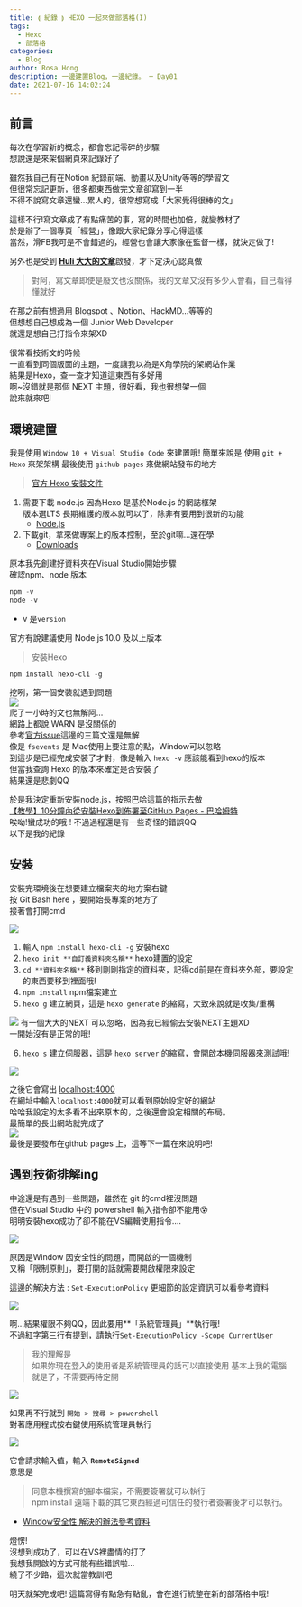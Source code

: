 ```yaml
---
title: ⟬ 紀錄 ⟭ HEXO 一起來做部落格(I)
tags:
  - Hexo
  - 部落格
categories:
  - Blog
author: Rosa Hong
description: 一邊建置Blog，一邊紀錄。 ─ Day01
date: 2021-07-16 14:02:24
---
```



## 前言

每次在學習新的概念，都會忘記零碎的步驟  
想說還是來架個網頁來記錄好了  

雖然我自己有在Notion 紀錄前端、動畫以及Unity等等的學習文  
但很常忘記更新，很多都東西做完文章卻寫到一半  
不得不說寫文章還蠻...累人的，很常想寫成「大家覺得很棒的文」  

這樣不行!寫文章成了有點痛苦的事，寫的時間也加倍，就變教材了  
於是辦了一個專頁「經營」，像跟大家紀錄分享心得這樣  
當然，滑FB我可是不會錯過的，經營也會讓大家像在監督一樣，就決定做了!  

另外也是受到 [**Huli 大大的文章**](https://hulitw.medium.com/blog-e7a23a74ae2b)啟發，才下定決心認真做  

> 對阿，寫文章即使是廢文也沒關係，我的文章又沒有多少人會看，自己看得懂就好  

在那之前有想過用 Blogspot 、Notion、HackMD...等等的  
但想想自己想成為一個 Junior Web Developer  
就還是想自己打指令來架XD  

很常看技術文的時候  
一直看到同個版面的主題，一度讓我以為是X角學院的架網站作業  
結果是Hexo，查一查才知道這東西有多好用  
啊~沒錯就是那個 NEXT 主題，很好看，我也很想架一個  
說來就來吧!  

## 環境建置

我是使用 `Window 10 + Visual Studio Code` 來建置哦!
簡單來說是 使用 `git + Hexo` 來架架構
最後使用 `github pages` 來做網站發布的地方  

> [官方 Hexo 安裝文件](https://hexo.io/zh-tw/)

1. 需要下載 node.js 因為Hexo 是基於Node.js 的網誌框架  
版本選LTS 長期維護的版本就可以了，除非有要用到很新的功能  
   - [Node.js](https://nodejs.org/en/)
2. 下載git，拿來做專案上的版本控制，至於git嘛...還在學
   - [Downloads](https://git-scm.com/downloads)  
  
原本我先創建好資料夾在Visual Studio開始步驟  
確認npm、node 版本  

```powershell
npm -v
node -v
```
- v 是`version`  

官方有說建議使用 Node.js 10.0 及以上版本  

> 安裝Hexo

```
npm install hexo-cli -g
```

挖咧，第一個安裝就遇到問題  
![](https://chi01pap001files.storage.live.com/y4mCxHVbujSFcMehB-U5KPzs--xmlmuYVVZe2pMyTZSft1rncg9MkzMxxEosNX3BuTX2KnWZ9fs3KOT_aS8Gv8d92vR79PvIFdkSQIq8LBBvUSFulofH9OmU8rtEPfEenW5qP1eVPwXf3ij67XR3qSEkl85Kn-iTyrBbx1vCJrrxlcvGY9P-nEUuOQjzGriSrSA?width=660&height=139&cropmode=none)  
爬了一小時的文也無解阿...  
網路上都說 WARN 是沒關係的  
參考[官方issue](https://github.com/hexojs/hexo/issues?q=npm+WARN+optional+SKIPPING+OPTIONAL+DEPENDENCY%3A+fsevents%40%7E2.3.2)這邊的三篇文還是無解  
像是 `fsevents` 是 Mac使用上要注意的點，Window可以忽略  
到這步是已經完成安裝了才對，像是輸入 `hexo -v` 應該能看到hexo的版本  
但當我查詢 Hexo 的版本來確定是否安裝了  
結果還是悲劇QQ  

於是我決定重新安裝node.js，按照巴哈這篇的指示去做  
[【教學】10分鐘內從安裝Hexo到佈署至GitHub Pages - 巴哈姆特](https://home.gamer.com.tw/creationDetail.php?sn=4849277)  
唉呦!蠻成功的哦 ! 不過過程還是有一些奇怪的錯誤QQ  
以下是我的紀錄  

## 安裝 ## 

安裝完環境後在想要建立檔案夾的地方案右鍵  
按 Git Bash here ，要開始長專案的地方了  
接著會打開cmd  

![](https://chi01pap001files.storage.live.com/y4mIK9wCuNQwZ0zJMHkou9hRVyXWh28JoKBA-1bZ6FcLDaKkUPDeGBpyQdYuH7VsvRi8nhD8WVovBSyTOKR2vGocFQviA6ShMudM1SNTyUeWmn4tvzaCQrqA_9XZkZU6RyLDkXxW-xtFuoacHlZydEqGzsdwsosj-3VDki_KfPysUZuSuBYT5f7KiXGRzy4LccO?width=380&height=477&cropmode=none)  

1. 輸入 `npm install hexo-cli -g` 安裝hexo
2. `hexo init **自訂義資料夾名稱**` hexo建置的設定
3. `cd **資料夾名稱**` 移到剛剛指定的資料夾，記得cd前是在資料夾外部，要設定的東西要移到裡面哦!  
4. `npm install` npm檔案建立
5. `hexo g` 建立網頁，這是 `hexo generate` 的縮寫，大致來說就是收集/重構

![](https://chi01pap001files.storage.live.com/y4m7NCCI1fphAc3k5NKaTmP41Iby0YB-h5Cbn-SwSnTImTZZTJAXyCTjmzq_CzVAaFfJLche0TAe2N1b2iDmjbLYdY5oNFGpThho_rkUOhEv6klUo9MtSGnbbFRuvSN4SM8lCcFRK8VgKkLtWDq5ZRCsl80U_tA2pgHfnSP2rcbFDcrqLekv2DOaaWDWdWX_IxP?width=256&height=143&cropmode=none)
有一個大大的NEXT 可以忽略，因為我已經偷去安裝NEXT主題XD  
一開始沒有是正常的哦!  

6. `hexo s` 建立伺服器，這是  `hexo server` 的縮寫，會開啟本機伺服器來測試哦!

![](https://chi01pap001files.storage.live.com/y4mycn74k2IMLb1w2uZqoidTS7ipFDmgX_9nGZ-2GL_7L8jfiX0em-cxLBDOu8YCbDrJVCfYn8Xjk6tHvjv8RV8QM09oQx1kStTjZaxi8lcVmolKGkM-pIN5TcDc3g1oNKLsFuH282XlaWq2rx7xlnBL7Esif-E6eXPZOmDoFXzRslmIlhzdmFzNUJtN_jjV2po?width=256&height=126&cropmode=none)

之後它會寫出 [localhost:4000](http://localhost:4000)   
在網址中輸入`localhost:4000`就可以看到原始設定好的網站  
哈哈我設定的太多看不出來原本的，之後還會設定相關的布局。  
最簡單的長出網站就完成了  
![](https://chi01pap001files.storage.live.com/y4mCBYZSy_5x5ydLOC4xpxPk09WVHkKiY1buv_Qa5pOl3SoFu0g_9VBg6nQ3gc-q53DUu1dE6sSWMz71miCQZX1u0W7M-YoSTICiWD4HEkJvAEcdPq37uv-XwmdrZQz059IYZgPocbyyWRz_JEDLe_qHI9_WcB2M6HDAAZXsOot7S1trnAuWdche5gN_C9DNs5n?width=660&height=425&cropmode=none)  
最後是要發布在github pages 上，這等下一篇在來說明吧!  

## 遇到技術排解ing

中途還是有遇到一些問題，雖然在 git 的cmd裡沒問題  
但在Visual Studio 中的 powershell 輸入指令卻不能用😵  
明明安裝hexo成功了卻不能在VS編輯使用指令....  

![](https://chi01pap001files.storage.live.com/y4mtLrJFmWIviARn_idGlEGScnJlDZW4X9uIenTO3iDKoj9MRUcB73XwcF8mDojM8sQ6Pa-FltKSD9VC7mQM__GWt1acgomR4armP7ink0UX67mCelMg4t79T8z2KRrcyjEneSwGENJ6w87c7CuV5wOkip17Ou_4MLn7XElvmHtpdva7bN1_08VbsMA0WOTrzBV?width=660&height=115&cropmode=none)

原因是Window 因安全性的問題，而開啟的一個機制  
又稱「限制原則」，要打開的話就需要開啟權限來設定  

這邊的解決方法 : `Set-ExecutionPolicy` 更細節的設定資訊可以看參考資料  

![](https://chi01pap001files.storage.live.com/y4m0d30xMqYQ4AGiWx9HRjiCsP3xrKm11lqIZVUC5RgItMt77XCL6eldhygSUot7xrbCC0vLc6cMvQU2qtW2FKUHQ8eFajj_Hg3goYS5BUVrJE1R1v9d-UDbCRV-OZobhz5LNUdA83Yz918yvHotQf4gJgOnZalgXgxfxUEaoigtBMoUOErj92GWozOti0UpPS7?width=1024&height=439&cropmode=none)  

啊...結果權限不夠QQ，因此要用**「系統管理員」**執行哦!  
不過紅字第三行有提到，請執行`Set-ExecutionPolicy -Scope CurrentUser`  
> 我的理解是  
> 如果妳現在登入的使用者是系統管理員的話可以直接使用
基本上我的電腦就是了，不需要再特定開  

![](https://chi01pap001files.storage.live.com/y4mmJ2BZ3aT_LKsge3e5oES5mrHnK_IBEo2o6a7w7lfGGBwmgHWev35sXk7fMuSqvgnQO5F72YihlbeMVTIAuCEX6z6IjCMSO44FW1OGofu2i5wvRPKzNW6eDnVdAYolnEzxtX6I0o-ikpECKfS2LthdXvFg_R5DU6AnzP1GRztpausnBPEegbI6BGqWDhrdc4I?width=660&height=93&cropmode=none)

如果再不行就到 `開始 > 搜尋 > powershell`  
對著應用程式按右鍵使用系統管理員執行    

![](https://chi01pap001files.storage.live.com/y4m-q_Dw7jek9H56ojCPVFlInrzSXG4PNNYgYeHS67nnvUAXn7ehSdBeI0eJmY-ZqlxtVTKkKqWKbGbfyTHJ4yvs-D8r5MJzLeEVsqbIkjYIJXh4AcS6inKRaJR5KOWa1ujEtUOMkLXN2MiQ4CTjVUgE3M3Y3pMMny-qgKkLWm62_Fu3YG_ju2QGOGSOdE9gbJO?width=256&height=103&cropmode=none)

它會請求輸入值，輸入 **`RemoteSigned`**  
意思是  
> 同意本機撰寫的腳本檔案，不需要簽署就可以執行  
> npm install 遠端下載的其它東西經過可信任的發行者簽署後才可以執行。  

-  [Window安全性 解決的辦法參考資料](https://hsiangfeng.github.io/other/20200510/1067127387/)

燈愣!  
沒想到成功了，可以在VS裡盡情的打了  
我想我開啟的方式可能有些錯誤啦...  
繞了不少路，這次就當教訓吧  

明天就架完成吧!
這篇寫得有點急有點亂，會在進行統整在新的部落格中哦!